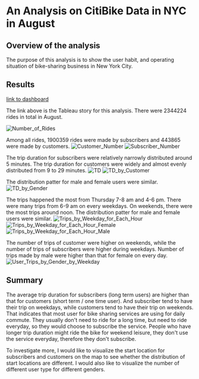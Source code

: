 # An Analysis on CitiBike Data in NYC in August

## Overview of the analysis
The purpose of this analysis is to show the user habit, and operating situation of bike-sharing business in New York City.

## Results
[link to dashboard](https://public.tableau.com/profile/ziqin.zhu#!/vizhome/Challenge_16174206363420/Story1?publish=yes)

The link above is the Tableau story for this analysis. There were 2344224 rides in total in August.

![Number_of_Rides](/Images/Number_of_Rides.png)

Among all rides, 1900359 rides were made by subscribers and 443865 were made by customers.
![Customer_Number](/Images/Customer_Number.png)
![Subscriber_Number](/Images/Subscriber_Number.png)

The trip duration for subscribers were relatively narrowly distributed around 5 minutes. The trip duration for customers were widely and almost evenly distributed from 9 to 29 minutes.
![TD](/Images/TD.png)
![TD_by_Customer](/Images/TD_by_Customer.png)

The distribution patter for male and female users were similar.
![TD_by_Gender](/Images/TD_by_Gender.png)

The trips happened the most from Thursday 7-8 am and 4-6 pm. There were many trips from 6-9 am on every weekdays. On weekends, there were the most trips around noon.  The distribution patter for male and female users were similar.
![Trips_by_Weekday_for_Each_Hour](/Images/Trips_by_Weekday_for_Each_Hour.png)
![Trips_by_Weekday_for_Each_Hour_Female](/Images/Trips_by_Weekday_for_Each_Hour_Female.png)
![Trips_by_Weekday_for_Each_Hour_Male](/Images/Trips_by_Weekday_for_Each_Hour_Male.png)

The number of trips of customer were higher on weekends, while the number of trips of subscribers were higher during weekdays. Number of trips made by male were higher than that for female on every day. 
![User_Trips_by_Gender_by_Weekday](/Images/User_Trips_by_Gender_by_Weekday.png)


## Summary
The average trip duration for subscribers (long term users) are higher than that for customers (short term / one time user). And subscriber tend to have their trip on weekdays, while customers tend to have their trip on weekends. That indicates that most user for bike sharing services are using for daily commute. They usually don't need to ride for a long time, but need to ride everyday, so they would choose to subscribe the service. People who have longer trip duration might ride the bike for weekend leisure, they don't use the service everyday, therefore they don't subscribe.

To investigate more, I would like to visualize the start location for subscribers and customers on the map to see whether the distribution of start locations are different. I would also like to visualize the number of different user type for different genders.